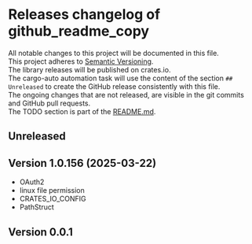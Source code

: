 # Releases changelog of github_readme_copy

All notable changes to this project will be documented in this file.  
This project adheres to [Semantic Versioning](https://semver.org/spec/v2.0.0.html).  
The library releases will be published on crates.io.  
The cargo-auto automation task will use the content of the section `## Unreleased` to create
the GitHub release consistently with this file.  
The ongoing changes that are not released, are visible in the git commits and GitHub pull requests.  
The TODO section is part of the [README.md](https://github.com/bestia-dev/github_readme_copy).  

## Unreleased

## Version 1.0.156 (2025-03-22)

- OAuth2
- linux file permission
- CRATES_IO_CONFIG
- PathStruct

## Version 0.0.1

